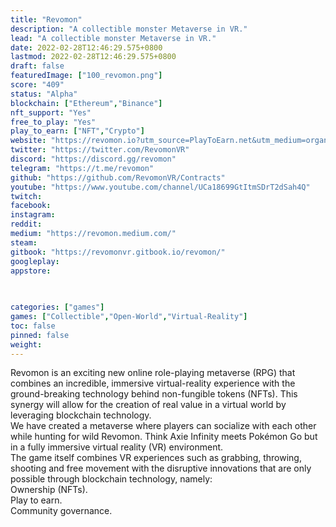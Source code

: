 ```yaml
---
title: "Revomon"
description: "A collectible monster Metaverse in VR."
lead: "A collectible monster Metaverse in VR."
date: 2022-02-28T12:46:29.575+0800
lastmod: 2022-02-28T12:46:29.575+0800
draft: false
featuredImage: ["100_revomon.png"]
score: "409"
status: "Alpha"
blockchain: ["Ethereum","Binance"]
nft_support: "Yes"
free_to_play: "Yes"
play_to_earn: ["NFT","Crypto"]
website: "https://revomon.io?utm_source=PlayToEarn.net&utm_medium=organic&utm_campaign=gamepage"
twitter: "https://twitter.com/RevomonVR"
discord: "https://discord.gg/revomon"
telegram: "https://t.me/revomon"
github: "https://github.com/RevomonVR/Contracts"
youtube: "https://www.youtube.com/channel/UCa18699GtItmSDrT2dSah4Q"
twitch: 
facebook: 
instagram: 
reddit: 
medium: "https://revomon.medium.com/"
steam: 
gitbook: "https://revomonvr.gitbook.io/revomon/"
googleplay: 
appstore: 

  
    
categories: ["games"]
games: ["Collectible","Open-World","Virtual-Reality"]
toc: false
pinned: false
weight: 
---
```

Revomon is an exciting new online role-playing metaverse (RPG) that combines an incredible, immersive virtual-reality experience with the ground-breaking technology behind non-fungible tokens (NFTs). This synergy will allow for the creation of real value in a virtual world by leveraging blockchain technology. <br> We have created a metaverse where players can socialize with each other while hunting for wild Revomon. Think Axie Infinity meets Pokémon Go but in a fully immersive virtual reality (VR) environment. <br> The game itself combines VR experiences such as grabbing, throwing, shooting and free movement with the disruptive innovations that are only possible through blockchain technology, namely:<br> Ownership (NFTs).<br> Play to earn.<br> Community governance.